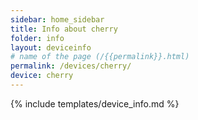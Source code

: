 ```yaml
---
sidebar: home_sidebar
title: Info about cherry
folder: info
layout: deviceinfo
# name of the page (/{{permalink}}.html)
permalink: /devices/cherry/
device: cherry
---
```

{% include templates/device_info.md %}

